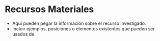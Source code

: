 # Recursos Materiales
- Aquí pueden pegar la información sobre el recurso investigado.
- Incluir ejemplos, posiciones o elementos existentes que pueden ser usados de
